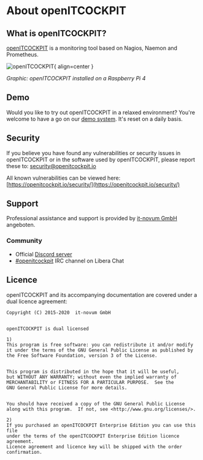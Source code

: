 # About openITCOCKPIT

## What is openITCOCKPIT? 

[openITCOCKPIT](https://openitcockpit.io/) is a monitoring tool based on Nagios, Naemon and Prometheus. 


![openITCOCKPIT](images/raspberrypi.jpg){ align=center }

*Graphic: openITCOCKPIT installed on a Raspberry Pi 4*

## Demo
Would you like to try out openITCOCKPIT in a relaxed environment? You're welcome to have a go on our [demo system](https://demo.openitcockpit.io/). It's reset on a daily basis.

## Security

If you believe you have found any vulnerabilities or security issues in openITCOCKPIT or in the software used by openITCOCKPIT, please report these to: [security@openitcockpit.io](mailto:security@openitcockpit.io)

All known vulnerabilities can be viewed here: [https://openitcockpit.io/security/](https://openitcockpit.io/security/)

## Support
Professional assistance and support is provided by [it-novum GmbH](https://it-services.it-novum.com/support-2/) angeboten.

### Community

* Official [Discord server](https://discord.gg/G8KhxKuQ9G)
* [#openitcockpit](https://web.libera.chat/#openitcockpit) IRC channel on Libera Chat


## Licence

openITCOCKPIT and its accompanying documentation are covered under a dual licence agreement:

```
Copyright (C) 2015-2020  it-novum GmbH


openITCOCKPIT is dual licensed

1)
This program is free software: you can redistribute it and/or modify
it under the terms of the GNU General Public License as published by
the Free Software Foundation, version 3 of the License.


This program is distributed in the hope that it will be useful,
but WITHOUT ANY WARRANTY; without even the implied warranty of
MERCHANTABILITY or FITNESS FOR A PARTICULAR PURPOSE.  See the
GNU General Public License for more details.


You should have received a copy of the GNU General Public License
along with this program.  If not, see <http://www.gnu.org/licenses/>.

2)
If you purchased an openITCOCKPIT Enterprise Edition you can use this file
under the terms of the openITCOCKPIT Enterprise Edition licence agreement.
Licence agreement and licence key will be shipped with the order
confirmation.
```
